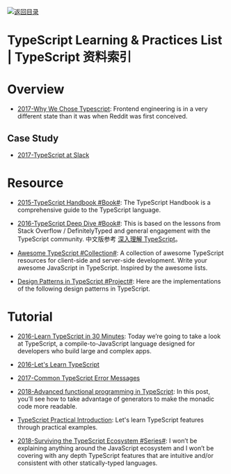 [![返回目录](https://user-images.githubusercontent.com/5803001/38079637-ff0abcf0-3371-11e8-9b76-ad651620afc7.jpg)](https://github.com/wx-chevalier/Awesome-Lists)

# TypeScript Learning & Practices List | TypeScript 资料索引

# Overview

- [2017-Why We Chose Typescript](https://redditblog.com/2017/06/30/why-we-chose-typescript/): Frontend engineering is in a very different state than it was when Reddit was first conceived.

## Case Study

- [2017-TypeScript at Slack](https://slack.engineering/typescript-at-slack-a81307fa288d)

# Resource

- [2015-TypeScript Handbook #Book#](https://github.com/Microsoft/TypeScript-Handbook): The TypeScript Handbook is a comprehensive guide to the TypeScript language.

* [2016-TypeScript Deep Dive #Book#](https://basarat.gitbooks.io/typescript/content/index.html): This is based on the lessons from Stack Overflow / DefinitelyTyped and general engagement with the TypeScript community. 中文版参考 [深入理解 TypeScript](https://jkchao.github.io/typescript-book-chinese/)。

- [Awesome TypeScript #Collection#](https://github.com/dzharii/awesome-typescript): A collection of awesome TypeScript resources for client-side and server-side development. Write your awesome JavaScript in TypeScript. Inspired by the awesome lists.

- [Design Patterns in TypeScript #Project#](https://parg.co/Ui8): Here are the implementations of the following design patterns in TypeScript.

# Tutorial

- [2016-Learn TypeScript in 30 Minutes](http://www.tuicool.com/articles/iAzI7bn): Today we’re going to take a look at TypeScript, a compile-to-JavaScript language designed for developers who build large and complex apps.

* [2016-Let's Learn TypeScript](https://github.com/shekhargulati/52-technologies-in-2016/tree/master/17-typescript)

- [2017-Common TypeScript Error Messages](https://www.sitepen.com/blog/2017/11/01/common-typescript-error-messages/)

* [2018-Advanced functional programming in TypeScript](https://codewithstyle.info/advanced-functional-programming-typescript-monads-generators/): In this post, you’ll see how to take advantage of generators to make the monadic code more readable.

- [TypeScript Practical Introduction](https://parg.co/UsM): Let's learn TypeScript features through practical examples.

* [2018-Surviving the TypeScript Ecosystem #Series#](https://medium.com/@KevinBGreene/surviving-the-typescript-ecosystem-writing-type-safe-ish-javascript-code-1e8375819d2e): I won’t be explaining anything around the JavaScript ecosystem and I won’t be covering with any depth TypeScript features that are intuitive and/or consistent with other statically-typed languages.
